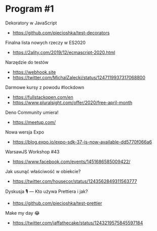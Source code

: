 # Program #1

Dekoratory w JavaScript
- https://github.com/piecioshka/test-decorators

Finalna lista nowych rzeczy w ES2020
- https://2ality.com/2019/12/ecmascript-2020.html

Narzędzie do testów
- https://webhook.site
- https://twitter.com/MichalZalecki/status/1247119937317068800

Darmowe kursy z powodu #lockdown
- https://fullstackopen.com/en
- https://www.pluralsight.com/offer/2020/free-april-month

Deno Community umiera!
- https://meetup.com/

Nowa wersja Expo
- https://blog.expo.io/expo-sdk-37-is-now-available-dd5770f066a6

WarsawJS Workshop #43
- https://www.facebook.com/events/1451686585009422/

Jak usunąć właściwość w obiekcie?
- https://twitter.com/housecor/status/1243562849311563777

Dyskusja 🎙 — Kto używa Prettiera i jak?
- https://github.com/piecioshka/test-prettier

Make my day 😂
- https://twitter.com/jaffathecake/status/1243219575845597184
